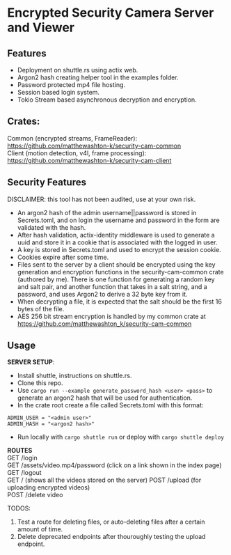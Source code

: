 # Encrypted Security Camera Server and Viewer
## Features
* Deployment on shuttle.rs using actix web.
* Argon2 hash creating helper tool in the examples folder.
* Password protected mp4 file hosting.
* Session based login system.
* Tokio Stream based asynchronous decryption and encryption.

## Crates:
Common (encrypted streams, FrameReader): https://github.com/matthewashton-k/security-cam-common
<br> Client (motion detection, v4l, frame processing): https://github.com/matthewashton-k/security-cam-client

## Security Features
DISCLAIMER: this tool has not been audited, use at your own risk.
* An argon2 hash of the admin username||password is stored in Secrets.toml, and on login the username and password in the form are validated with the hash.
* After hash validation, actix-identity middleware is used to generate a uuid and store it in a cookie that is associated with the logged in user.
* A key is stored in Secrets.toml and used to encrypt the session cookie.
* Cookies expire after some time.
* Files sent to the server by a client should be encrypted using the key generation and encryption functions in the security-cam-common crate (authored by me). There is one function for generating a random key and salt pair, and another function that takes in a salt string, and a password, and uses Argon2 to derive a 32 byte key from it.
* When decrypting a file, it is expected that the salt should be the first 16 bytes of the file.
* AES 256 bit stream encryption is handled by my common crate at https://github.com/matthewashton_k/security-cam-common

## Usage
**SERVER SETUP**:
* Install shuttle, instructions on shuttle.rs.
* Clone this repo.
* Use ```cargo run --example generate_password_hash <user> <pass>``` to generate an argon2 hash that will be used for authentication.
* In the crate root create a file called Secrets.toml with this format:
```
ADMIN_USER = "<admin user>"
ADMIN_HASH = "<argon2 hash>"
```
* Run locally with ```cargo shuttle run``` or deploy with ```cargo shuttle deploy```

**ROUTES**\
GET /login\
GET /assets/video.mp4/password (click on a link shown in the index page)\
GET /logout \
GET / (shows all the videos stored on the server)
POST /upload (for uploading encrypted videos)
<br> POST /delete video

TODOS:
1. Test a route for deleting files, or auto-deleting files after a certain amount of time.
2. Delete deprecated endpoints after thouroughly testing the upload endpoint.
